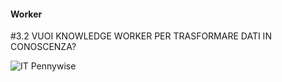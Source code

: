 #### Worker

<span class="tesi">#3.2 VUOI KNOWLEDGE WORKER PER TRASFORMARE DATI IN CONOSCENZA?</span>

![IT Pennywise](../assets/images/pennywise_IT.gif ':size=450x100%')
